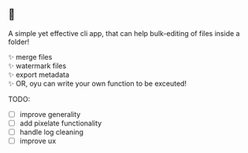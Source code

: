 ## 📂

A simple yet effective cli app, that can help bulk-editing of files inside a folder!

✨ merge files \
✨ watermark files \
✨ export metadata \
✨ OR, oyu can write your own function to be exceuted! 

TODO: 
- [ ] improve generality 
- [ ] add pixelate functionality 
- [ ] handle log cleaning 
- [ ] improve ux 

